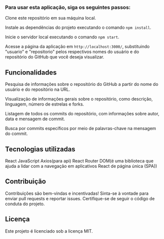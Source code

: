 ### Para usar esta aplicação, siga os seguintes passos:

Clone este repositório em sua máquina local.

Instale as dependências do projeto executando o comando `npm install`.

Inicie o servidor local executando o comando `npm start`.

Acesse a página da aplicação em `http://localhost:3000/`, substituindo "usuario" e "repositorio" pelos respectivos nomes do usuário e do repositório do GitHub que você deseja visualizar.

## Funcionalidades

Pesquisa de informações sobre o repositório do GitHub a partir do nome do usuário e do repositório na URL.

Visualização de informações gerais sobre o repositório, como descrição, linguagem, número de estrelas e forks.

Listagem de todos os commits do repositório, com informações sobre autor, data e mensagem de commit.

Busca por commits específicos por meio de palavras-chave na mensagem do commit.

## Tecnologias utilizadas

React JavaScript
Axios(para api)
React Router DOM(é uma biblioteca que ajuda a lidar com a navegação em aplicativos React de página única (SPA))

## Contribuição

Contribuições são bem-vindas e incentivadas! Sinta-se à vontade para enviar pull requests e reportar issues. Certifique-se de seguir o código de conduta do projeto.

## Licença

Este projeto é licenciado sob a licença MIT.
